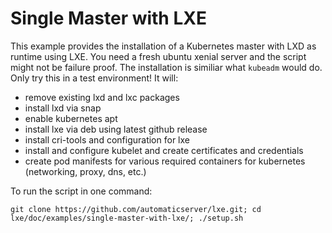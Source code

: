 # Single Master with LXE

This example provides the installation of a Kubernetes master with LXD as runtime using LXE. You need a fresh ubuntu xenial server and the script might not be failure proof. The installation is similiar what `kubeadm` would do. Only try this in a test environment! It will:

- remove existing lxd and lxc packages
- install lxd via snap
- enable kubernetes apt
- install lxe via deb using latest github release
- install cri-tools and configuration for lxe
- install and configure kubelet and create certificates and credentials
- create pod manifests for various required containers for kubernetes (networking, proxy, dns, etc.)

To run the script in one command:

```
git clone https://github.com/automaticserver/lxe.git; cd lxe/doc/examples/single-master-with-lxe/; ./setup.sh
```